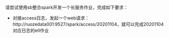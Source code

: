 请尝试使用sb整合spark开发一个长服务作业，完成如下要求：
* 对接access日志，发起一个web请求：http://ruozedata001:9527/spark/access/20201104，就可以完成20201104对应日志的etl作业